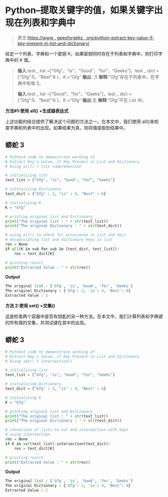 # Python–提取关键字的值，如果关键字出现在列表和字典中

> 原文:[https://www . geesforgeks . org/python-extract-key-value-if-key-present-in-list-and-dictionary/](https://www.geeksforgeeks.org/python-extract-keys-value-if-key-present-in-list-and-dictionary/)

给定一个列表、字典和一个密钥 K，如果密钥同时存在于列表和字典中，则打印字典中的 K 值。

> **输入**:test _ list =[“Gfg”，“is”，“Good”，“for”，“Geeks”]，test _ dict = {“Gfg”:5，“Best”:6 }，K =“Gfg”
> **输出** : 5
> **解释**:“Gfg”存在于列表中，在字典中有值 5。
> 
> **输入**:test _ list =[“Good”、“for”、“Geeks”]，test _ dict = {“Gfg”:5、“Best”:6 }、K =“Gfg”
> **输出**:无
> **解释**:“Gfg”不在 List 中。

**方法#1:使用 all() +生成器表达式**

上述功能的结合提供了解决这个问题的方法之一。在本文中，我们使用 all()来检查字典和列表中的出现。如果结果为真，则将值提取到结果中。

## 蟒蛇 3

```py
# Python3 code to demonstrate working of 
# Extract Key's Value, if Key Present in List and Dictionary
# Using all() + list comprehension

# initializing list
test_list = ["Gfg", "is", "Good", "for", "Geeks"]

# initializing Dictionary
test_dict = {"Gfg" : 2, "is" : 4, "Best" : 6}

# initializing K 
K = "Gfg"

# printing original list and Dictionary
print("The original list : " + str(test_list))
print("The original Dictionary : " + str(test_dict))

# using all() to check for occurrence in list and dict
# encapsulating list and dictionary keys in list 
res = None 
if all(K in sub for sub in [test_dict, test_list]):
    res = test_dict[K]

# printing result 
print("Extracted Value : " + str(res))
```

**Output**

```py
The original list : ['Gfg', 'is', 'Good', 'for', 'Geeks']
The original Dictionary : {'Gfg': 2, 'is': 4, 'Best': 6}
Extracted Value : 2

```

**方法 2:使用 set() +交集()**

这是检查两个容器中是否有钥匙的另一种方法。在本文中，我们计算列表和字典键的所有值的交集，并测试键在其中的出现。

## 蟒蛇 3

```py
# Python3 code to demonstrate working of 
# Extract Key's Value, if Key Present in List and Dictionary
# Using set() + intersection()

# initializing list
test_list = ["Gfg", "is", "Good", "for", "Geeks"]

# initializing Dictionary
test_dict = {"Gfg" : 2, "is" : 4, "Best" : 6}

# initializing K 
K = "Gfg"

# printing original list and Dictionary
print("The original list : " + str(test_list))
print("The original Dictionary : " + str(test_dict))

# conversion of lists to set and intersection with keys 
# using intersection
res = None 
if K in set(test_list).intersection(test_dict):
    res = test_dict[K]

# printing result 
print("Extracted Value : " + str(res))
```

**Output**

```py
The original list : ['Gfg', 'is', 'Good', 'for', 'Geeks']
The original Dictionary : {'Gfg': 2, 'is': 4, 'Best': 6}
Extracted Value : 2

```